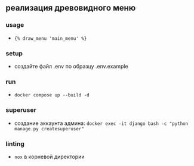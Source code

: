 ## реализация древовидного меню
### usage
- `{% draw_menu 'main_menu' %}`
### setup
- создайте файл .env по образцу .env.example
### run
- `docker compose up --build -d`
### superuser
- создание аккаунта админа: `docker exec -it django bash -c "python manage.py createsuperuser"`
### linting
- `nox` в корневой директории
